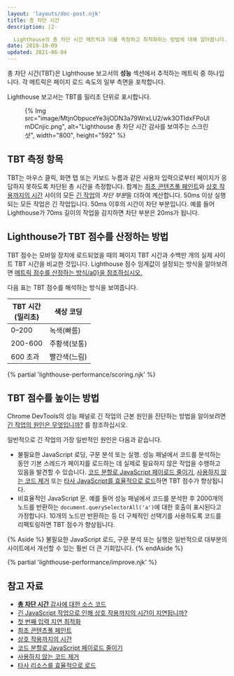 ```yaml
---
layout: 'layouts/doc-post.njk'
title: 총 차단 시간
description: |2-

  Lighthouse의 총 차단 시간 메트릭과 이를 측정하고 최적화하는 방법에 대해 알아봅니다.
date: 2019-10-09
updated: 2021-06-04
---
```


총 차단 시간(TBT)은 Lighthouse 보고서의 **성능** 섹션에서 추적하는 메트릭 중 하나입니다. 각 메트릭은 페이지 로드 속도의 일부 측면을 포착합니다.

Lighthouse 보고서는 TBT를 밀리초 단위로 표시합니다.

<figure>{% Img src="image/MtjnObpuceYe3ijODN3a79WrxLU2/wk3OTIdxFPoUImDCnjic.png", alt="Lighthouse 총 차단 시간 감사를 보여주는 스크린샷", width="800", height="592" %}</figure>

## TBT 측정 항목

TBT는 마우스 클릭, 화면 탭 또는 키보드 누름과 같은 사용자 입력으로부터 페이지가 응답하지 못하도록 차단된 총 시간을 측정합니다. 합계는 [최초 콘텐츠풀 페인트](https://web.dev/fcp/)와 [상호 작용까지의 시간](https://web.dev/tti/) 사이의 모든 [긴 작업](https://web.dev/long-tasks-devtools/)의 *차단 부분*을 더하여 계산합니다. 50ms 이상 실행되는 모든 작업은 긴 작업입니다. 50ms 이후의 시간이 차단 부분입니다. 예를 들어 Lighthouse가 70ms 길이의 작업을 감지하면 차단 부분은 20ms가 됩니다.

## Lighthouse가 TBT 점수를 산정하는 방법

TBT 점수는 모바일 장치에 로드되었을 때의 페이지 TBT 시간과 수백만 개의 실제 사이트 TBT 시간을 비교한 것입니다. Lighthouse 점수 임계값이 설정되는 방식을 알아보려면 [메트릭 점수를 산정하는 방식/a0}을 참조하십시오.](/docs/lighthouse/performance/performance-scoring/#metric-scores)

다음 표는 TBT 점수를 해석하는 방식을 보여줍니다.

<div class="table-wrapper scrollbar">
  <table>
    <thead>
      <tr>
        <th>TBT 시간<br>(밀리초)</th>
        <th>색상 코딩</th>
      </tr>
    </thead>
    <tbody>
      <tr>
        <td>0–200</td>
        <td>녹색(빠름)</td>
      </tr>
      <tr>
        <td>200-600</td>
        <td>주황색(보통)</td>
      </tr>
      <tr>
        <td>600 초과</td>
        <td>빨간색(느림)</td>
      </tr>
    </tbody>
  </table>
</div>

{% partial 'lighthouse-performance/scoring.njk' %}

## TBT 점수를 높이는 방법

Chrome DevTools의 성능 패널로 긴 작업의 근본 원인을 진단하는 방법을 알아보려면 [긴 작업의 원인은 무엇입니까?](https://web.dev/long-tasks-devtools/#what-is-causing-my-long-tasks) 를 참조하십시오.

일반적으로 긴 작업의 가장 일반적인 원인은 다음과 같습니다.

- 불필요한 JavaScript 로딩, 구문 분석 또는 실행. 성능 패널에서 코드를 분석하는 동안 기본 스레드가 페이지를 로드하는 데 실제로 필요하지 않은 작업을 수행하고 있음을 발견할 수 있습니다. [코드 분할로 JavaScript 페이로드 줄이기](https://web.dev/remove-unused-code/), [사용하지 않는 코드 제거](https://web.dev/efficiently-load-third-party-javascript/) 또는 [타사 JavaScript를 효율적으로 로드](https://web.dev/reduce-javascript-payloads-with-code-splitting/)하면 TBT 점수가 향상됩니다.
- 비효율적인 JavaScript 문. 예를 들어 성능 패널에서 코드를 분석한 후 2000개의 노드를 반환하는 `document.querySelectorAll('a')`에 대한 호출이 표시된다고 가정합니다. 10개의 노드만 반환하는 등 더 구체적인 선택기를 사용하도록 코드를 리팩토링하면 TBT 점수가 향상됩니다.

{% Aside %} 불필요한 JavaScript 로드, 구문 분석 또는 실행은 일반적으로 대부분의 사이트에서 개선할 수 있는 훨씬 더 큰 기회입니다. {% endAside %}

{% partial 'lighthouse-performance/improve.njk' %}

## 참고 자료

- [**총 차단 시간** 감사에 대한 소스 코드](https://github.com/GoogleChrome/lighthouse/blob/master/lighthouse-core/audits/metrics/total-blocking-time.js)
- [긴 JavaScript 작업으로 인해 상호 작용까지의 시간이 지연됩니까?](https://web.dev/long-tasks-devtools/)
- [첫 번째 입력 지연 최적화](https://web.dev/optimize-fid)
- [최초 콘텐츠풀 페인트](https://web.dev/fcp/)
- [상호 작용까지의 시간](https://web.dev/tti/)
- [코드 분할로 JavaScript 페이로드 줄이기](https://web.dev/reduce-javascript-payloads-with-code-splitting/)
- [사용하지 않는 코드 제거](https://web.dev/remove-unused-code/)
- [타사 리소스를 효율적으로 로드](https://web.dev/efficiently-load-third-party-javascript/)
